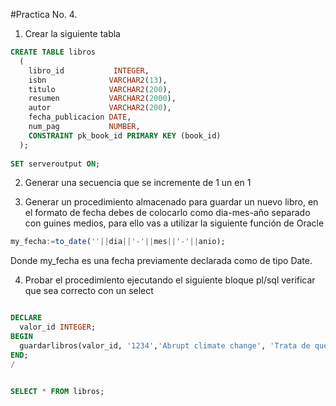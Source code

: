 #Practica No. 4. 
1. Crear la siguiente tabla
```sql
CREATE TABLE libros
  (
    libro_id           INTEGER,
    isbn              VARCHAR2(13),
    titulo            VARCHAR2(200),
    resumen           VARCHAR2(2000),
    autor             VARCHAR2(200),
    fecha_publicacion DATE,
    num_pag           NUMBER,
    CONSTRAINT pk_book_id PRIMARY KEY (book_id)
  );
  
SET serveroutput ON;
```
2. Generar una secuencia que se incremente de 1 un en 1

3. Generar un procedimiento almacenado para guardar un nuevo libro, en el formato de fecha debes de colocarlo como dia-mes-año
separado con guines medios, para ello vas a utilizar la siguiente función de Oracle
```sql
my_fecha:=to_date(''||dia||'-'||mes||'-'||anio);
```

Donde my_fecha es una fecha previamente declarada como de tipo Date.

4. Probar el procedimiento  ejecutando el siguiente bloque pl/sql verificar  que sea correcto con un select
```sql

DECLARE
  valor_id INTEGER;
BEGIN
  guardarlibros(valor_id, '1234','Abrupt climate change', 'Trata de que todos vamos a morir por contaminadores','John Wallace',27,'jan',2010,455);
END;
/


SELECT * FROM libros;
```
